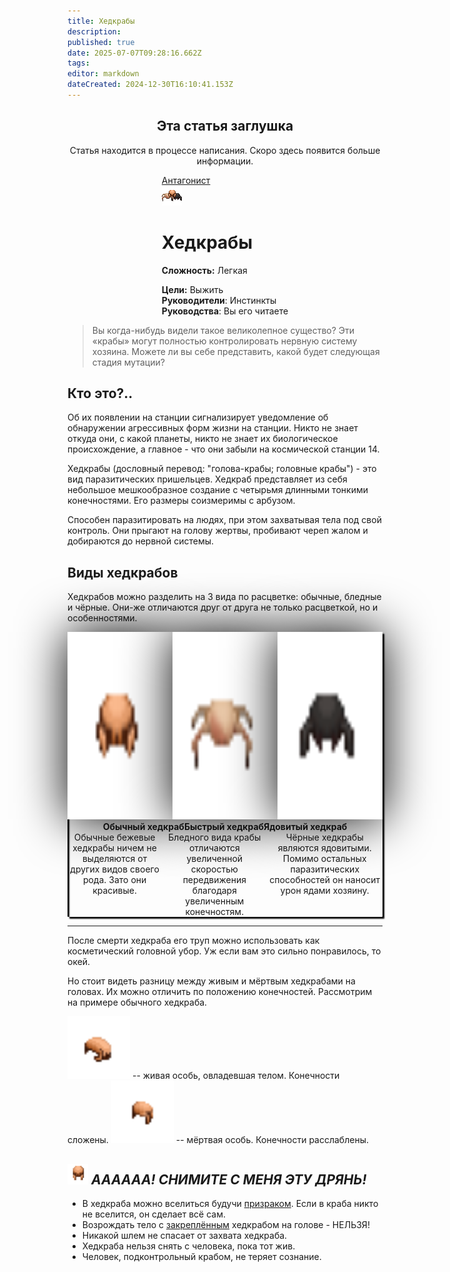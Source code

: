 ```yaml
---
title: Хедкрабы
description: 
published: true
date: 2025-07-07T09:28:16.662Z
tags: 
editor: markdown
dateCreated: 2024-12-30T16:10:41.153Z
---
```


<center>
<div class="warning-banner">
  <h2> Эта статья заглушка </h2>
  <p>Статья находится в процессе написания. Скоро здесь появится больше информации.</p><p>
</div>
</center>

<div style="display: flex; justify-content: center;">
<div class="roles-passport antag">
  <div class="title antag"><a href="/roles/antagonists">Антагонист</a></div>
  <div>
    <div><div><img src="/roles/headcrabs.png"></div></div>
  <div><div>
    <h1>Хедкрабы</h1>
    <p><strong>Сложность:</strong> Легкая</p>
    <strong>Цели:</strong> Выжить<br>
    <b>Руководители</b>:  Инстинкты<br>
    <b>Руководства</b>: Вы его читаете
  </div></div>
  </div>
</div>
</div>

> Вы когда-нибудь видели такое великолепное существо? Эти «крабы» могут полностью контролировать нервную систему хозяина. Можете ли вы себе представить, какой будет следующая стадия мутации?

## Кто это?..
Об их появлении на станции сигнализирует уведомление об обнаружении агрессивных форм жизни на станции. Никто не знает откуда они, с какой планеты, никто не знает их биологическое происхождение, а главное - что они забыли на космической станции 14.

Хедкрабы (дословный перевод: "голова-крабы; головные крабы") - это вид паразитических пришельцев. Хедкраб представляет из себя небольшое мешкообразное создание с четырьмя длинными тонкими конечностями. Его размеры соизмеримы с арбузом.

Способен паразитировать на людях, при этом захватывая тела под свой контроль. Они прыгают на голову жертвы, пробивают череп жалом и добираются до нервной системы.

## Виды хедкрабов
Хедкрабов можно разделить на 3 вида по расцветке: обычные, бледные и чёрные. Они-же отличаются друг от друга не только расцветкой, но и особенностями.



<p></p>
<div style="border-radius: 1px; box-shadow: 3px 3px 2px #0b0b0b,inset 3px 3px 2px #0b0b0b; border: 8px;">
	<div class="stupid-crabs" style="display: flex; justify-content: center; border-radius: 13px;" align="center" width="900">
		<div class="stupider-crabs"><img src="/roles/headcrabs/headcrab-beautiful.png" width="300" height="300" style="filter: drop-shadow(0 0 40px black)"></div>
		<div  class="stupider-crabs"><img src="/roles/headcrabs/headcrab-fast.png" width="300" height="300" style="filter: drop-shadow(0 0 40px black)"></div>
  	<div  class="stupider-crabs"><img src="/roles/headcrabs/headcrab-poison.png" width="300" height="300" style="filter: drop-shadow(0 0 40px black)"></div>
	</div>
	<div class="stupidest-crabs" style="display: flex; justify-content: center;" align="center" width="900">
		<div class="stupider-crabs" width="300"><strong>Обычный хедкраб</strong></div>
		<div class="stupider-crabs" width="300"><strong>Быстрый хедкраб</strong></div>
		<div class="stupider-crabs" width="300"><strong>Ядовитый хедкраб</strong></div>
	</div>
	<div class="stupidest-crabs" style="display: flex; justify-content: center;" align="center" width="900">
  	<div class="stupider-crabs" width="300">Обычные бежевые хедкрабы ничем не выделяются от других видов своего рода. Зато они красивые.</div>
		<div class="stupider-crabs" width="300">Бледного вида крабы отличаются увеличенной скоростью передвижения благодаря увеличенным конечностям.</div>
  	<div class="stupider-crabs" width="300">Чёрные хедкрабы являются ядовитыми. Помимо остальных паразитических способностей он наносит урон ядами хозяину.</div>
	</div>
</div>


<hr>
После смерти хедкраба его труп можно использовать как косметический головной убор. Уж если вам это сильно понравилось, то окей. 
<p>Но стоит видеть разницу между живым и мёртвым хедкрабами на головах. Их можно отличить по положению конечностей. Рассмотрим на примере обычного хедкраба.<p>
<img src="/roles/headcrabs/equipped-alive.png" width="100" height="100"> -- живая особь, овладевшая телом. Конечности сложены.
<img src="/roles/headcrabs/equipped-dead.png" width="100" height="100"> -- мёртвая особь. Конечности расслаблены.

## <img src="/roles/headcrabs/equipped-helmet.png" width="33" height="33"> <i>АААААА! СНИМИТЕ С МЕНЯ ЭТУ ДРЯНЬ!</i>
<ul>
	<li>В хедкраба можно вселиться будучи <a href="https://wiki.wwdp.ee/ru/roles/ghost">призраком</a>. Если в краба никто не вселится, он сделает всё сам.
  <li>Возрождать тело с <u>закреплённым</u> хедкрабом на голове - НЕЛЬЗЯ!
	<li>Никакой	шлем не спасает от захвата хедкраба.
	<li>Хедкраба нельзя снять с человека, пока тот жив.
	<li>Человек, подконтрольный крабом, не теряет сознание.
</ul>

<div class="table"></div>